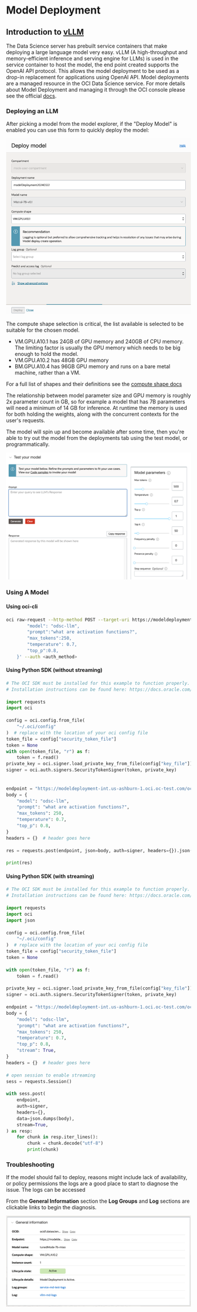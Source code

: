 # Model Deployment

## Introduction to [vLLM](https://github.com/vllm-project/vllm)

The Data Science server has prebuilt service containers that make deploying a large 
language model very easy. vLLM (A high-throughput and memory-efficient inference and serving
engine for LLMs) is used in the service container to host the model, the end point created
supports the OpenAI API protocol.  This allows the model deployment to be used as a drop-in
replacement for applications using OpenAI API. Model deployments are a managed resource in 
the OCI Data Science service. For more details about Model Deployment and managing it through 
the OCI console please see the official [docs](https://docs.oracle.com/en-us/iaas/data-science/using/model-dep-about.htm).

### Deploying an LLM

After picking a model from the model explorer, if the "Deploy Model" is enabled you can use this
form to quickly deploy the model:

![Deploy Model](web_assets/deploy-model.png)

The compute shape selection is critical, the list available is selected to be suitable for the 
chosen model.

- VM.GPU.A10.1 has 24GB of GPU memory and 240GB of CPU memory. The limiting factor is usually the
GPU memory which needs to be big enough to hold the model.
- VM.GPU.A10.2 has 48GB GPU memory
- BM.GPU.A10.4 has 96GB GPU memory and runs on a bare metal machine, rather than a VM.

For a full list of shapes and their definitions see the [compute shape docs](https://docs.oracle.com/en-us/iaas/Content/Compute/References/computeshapes.htm)

The relationship between model parameter size and GPU memory is roughly 2x parameter count in GB, so for example a model that has 7B parameters will need a minimum of 14 GB for inference. At runtime the
memory is used for both holding the weights, along with the concurrent contexts for the user's requests.

The model will spin up and become available after some time, then you're able to try out the model 
from the deployments tab using the test model, or programmatically.

![Try Model](web_assets/try-model.png)

### Using A Model

#### Using oci-cli

```bash
oci raw-request --http-method POST --target-uri https://modeldeployment-int.us-ashburn-1.oci.oc-test.com/ocid1.datasciencemodeldeploymentint.oc1.iad.xxxxxxxxx/predict --request-body '{
        "model": "odsc-llm",
        "prompt":"what are activation functions?",
        "max_tokens":250,
        "temperature": 0.7,
        "top_p":0.8,
    }' --auth <auth_method>
```

#### Using Python SDK (without streaming)

```python
# The OCI SDK must be installed for this example to function properly.
# Installation instructions can be found here: https://docs.oracle.com/en-us/iaas/Content/API/SDKDocs/pythonsdk.htm
 
import requests
import oci

config = oci.config.from_file(
    "~/.oci/config"
)  # replace with the location of your oci config file
token_file = config["security_token_file"]
token = None
with open(token_file, "r") as f:
    token = f.read()
private_key = oci.signer.load_private_key_from_file(config["key_file"])
signer = oci.auth.signers.SecurityTokenSigner(token, private_key)


endpoint = "https://modeldeployment-int.us-ashburn-1.oci.oc-test.com/ocid1.datasciencemodeldeploymentint.oc1.iad.xxxxxxxxx/predict"
body = {
    "model": "odsc-llm",
    "prompt": "what are activation functions?",
    "max_tokens": 250,
    "temperature": 0.7,
    "top_p": 0.8,
}
headers = {}  # header goes here

res = requests.post(endpoint, json=body, auth=signer, headers={}).json()

print(res)
```

#### Using Python SDK (with streaming)

```python
# The OCI SDK must be installed for this example to function properly.
# Installation instructions can be found here: https://docs.oracle.com/en-us/iaas/Content/API/SDKDocs/pythonsdk.htm
 
import requests
import oci
import json

config = oci.config.from_file(
    "~/.oci/config"
)  # replace with the location of your oci config file
token_file = config["security_token_file"]
token = None

with open(token_file, "r") as f:
    token = f.read()

private_key = oci.signer.load_private_key_from_file(config["key_file"])
signer = oci.auth.signers.SecurityTokenSigner(token, private_key)

endpoint = "https://modeldeployment-int.us-ashburn-1.oci.oc-test.com/ocid1.datasciencemodeldeploymentint.oc1.iad.xxxxxxxxx/predict"
body = {
    "model": "odsc-llm",
    "prompt": "what are activation functions?",
    "max_tokens": 250,
    "temperature": 0.7,
    "top_p": 0.8,
    "stream": True,
}
headers = {}  # header goes here

# open session to enable streaming
sess = requests.Session()

with sess.post(
    endpoint,
    auth=signer,
    headers={},
    data=json.dumps(body),
    stream=True,
) as resp:
    for chunk in resp.iter_lines():
        chunk = chunk.decode("utf-8")
        print(chunk)
```

### Troubleshooting

If the model should fail to deploy, reasons might include lack of availability, or policy permissions
the logs are a good place to start to diagnose the issue. The logs can be accessed 

From the **General Information** section the **Log Groups** and **Log** sections are clickable links to 
begin the diagnosis.

![General Information](web_assets/gen-info-deployed-model.png)

